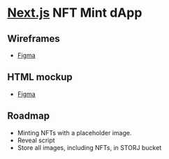 # [Next.js](https://nextjs.org/) NFT Mint dApp

## Wireframes

- [Figma](https://www.figma.com/file/8CY0uoEt4vaQRJ7vQDatiJ/Selva?node-id=8%3A168)

## HTML mockup

- [Figma](https://www.figma.com/file/8CY0uoEt4vaQRJ7vQDatiJ/Selva?node-id=8%3A168)

## Roadmap
- Minting NFTs with a placeholder image.
- Reveal script
- Store all images, including NFTs, in STORJ bucket
